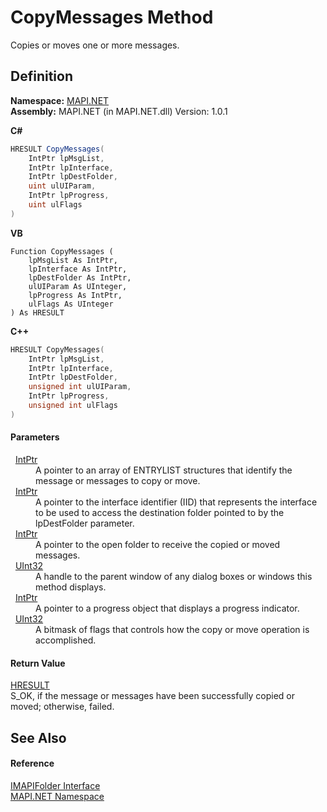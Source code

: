# CopyMessages Method


Copies or moves one or more messages.



## Definition
**Namespace:** <a href="N_MAPI_NET.md">MAPI.NET</a>  
**Assembly:** MAPI.NET (in MAPI.NET.dll) Version: 1.0.1

**C#**
``` C#
HRESULT CopyMessages(
	IntPtr lpMsgList,
	IntPtr lpInterface,
	IntPtr lpDestFolder,
	uint ulUIParam,
	IntPtr lpProgress,
	uint ulFlags
)
```
**VB**
``` VB
Function CopyMessages ( 
	lpMsgList As IntPtr,
	lpInterface As IntPtr,
	lpDestFolder As IntPtr,
	ulUIParam As UInteger,
	lpProgress As IntPtr,
	ulFlags As UInteger
) As HRESULT
```
**C++**
``` C++
HRESULT CopyMessages(
	IntPtr lpMsgList, 
	IntPtr lpInterface, 
	IntPtr lpDestFolder, 
	unsigned int ulUIParam, 
	IntPtr lpProgress, 
	unsigned int ulFlags
)
```



#### Parameters
<dl><dt>  <a href="https://learn.microsoft.com/dotnet/api/system.intptr" target="_blank" rel="noopener noreferrer">IntPtr</a></dt><dd>A pointer to an array of ENTRYLIST structures that identify the message or messages to copy or move.</dd><dt>  <a href="https://learn.microsoft.com/dotnet/api/system.intptr" target="_blank" rel="noopener noreferrer">IntPtr</a></dt><dd>A pointer to the interface identifier (IID) that represents the interface to be used to access the destination folder pointed to by the lpDestFolder parameter.</dd><dt>  <a href="https://learn.microsoft.com/dotnet/api/system.intptr" target="_blank" rel="noopener noreferrer">IntPtr</a></dt><dd>A pointer to the open folder to receive the copied or moved messages.</dd><dt>  <a href="https://learn.microsoft.com/dotnet/api/system.uint32" target="_blank" rel="noopener noreferrer">UInt32</a></dt><dd>A handle to the parent window of any dialog boxes or windows this method displays.</dd><dt>  <a href="https://learn.microsoft.com/dotnet/api/system.intptr" target="_blank" rel="noopener noreferrer">IntPtr</a></dt><dd>A pointer to a progress object that displays a progress indicator.</dd><dt>  <a href="https://learn.microsoft.com/dotnet/api/system.uint32" target="_blank" rel="noopener noreferrer">UInt32</a></dt><dd>A bitmask of flags that controls how the copy or move operation is accomplished.</dd></dl>

#### Return Value
<a href="T_MAPI_NET_HRESULT.md">HRESULT</a>  
S_OK, if the message or messages have been successfully copied or moved; otherwise, failed.

## See Also


#### Reference
<a href="T_MAPI_NET_IMAPIFolder.md">IMAPIFolder Interface</a>  
<a href="N_MAPI_NET.md">MAPI.NET Namespace</a>  

